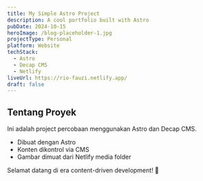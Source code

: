 ```yaml
---
title: My Simple Astro Project
description: A cool portfolio built with Astro
pubDate: 2024-10-15
heroImage: /blog-placeholder-1.jpg
projectType: Personal
platform: Website
techStack:
  - Astro
  - Decap CMS
  - Netlify
liveUrl: https://rio-fauzi.netlify.app/
draft: false
---
```



## Tentang Proyek

Ini adalah project percobaan menggunakan Astro dan Decap CMS.

- Dibuat dengan Astro
- Konten dikontrol via CMS
- Gambar dimuat dari Netlify media folder

Selamat datang di era content-driven development! 🚀
